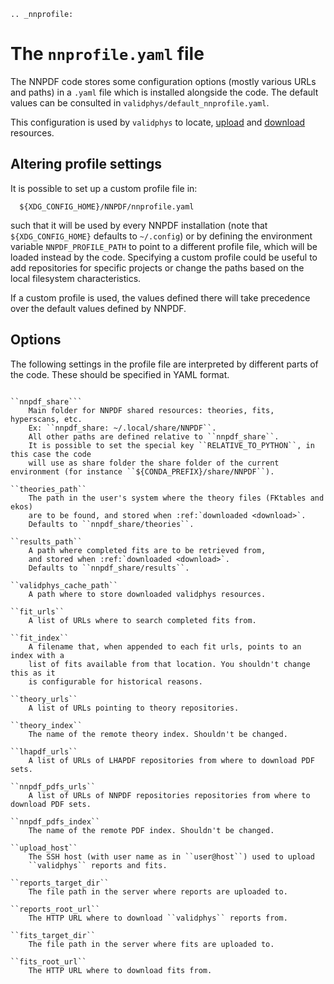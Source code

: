 ```eval_rst
.. _nnprofile:
```

The `nnprofile.yaml` file
=========================

The NNPDF code stores some configuration options (mostly various URLs and paths) in a `.yaml` file
which is installed alongside the code.
The default values can be consulted in ``validphys/default_nnprofile.yaml``.

This configuration is used by `validphys` to locate,
[upload](upload) and [download](download) resources.

Altering profile settings
--------------------------

It is possible to set up a custom profile file in:
```
  ${XDG_CONFIG_HOME}/NNPDF/nnprofile.yaml
```
such that it will be used by every NNPDF installation (note that `${XDG_CONFIG_HOME}` defaults to `~/.config`)
or by defining the environment variable ``NNPDF_PROFILE_PATH`` to point to a
different profile file, which will be loaded instead by the code. 
Specifying a custom profile could be useful to add repositories for specific projects or
change the paths based on the local filesystem characteristics.

If a custom profile is used, the values defined there will take precedence over the default values defined by NNPDF.

Options
-------

The following settings in the profile file are interpreted by different parts of
the code. These should be specified in YAML format.

```eval_rst

``nnpdf_share```
    Main folder for NNPDF shared resources: theories, fits, hyperscans, etc.
    Ex: ``nnpdf_share: ~/.local/share/NNPDF``.
    All other paths are defined relative to ``nnpdf_share``.
    It is possible to set the special key ``RELATIVE_TO_PYTHON``, in this case the code
    will use as share folder the share folder of the current environment (for instance ``${CONDA_PREFIX}/share/NNPDF``).

``theories_path``
    The path in the user's system where the theory files (FKtables and ekos)
    are to be found, and stored when :ref:`downloaded <download>`.
    Defaults to ``nnpdf_share/theories``.

``results_path``
    A path where completed fits are to be retrieved from,
    and stored when :ref:`downloaded <download>`.
    Defaults to ``nnpdf_share/results``.

``validphys_cache_path``
    A path where to store downloaded validphys resources.

``fit_urls``
    A list of URLs where to search completed fits from.

``fit_index``
	A filename that, when appended to each fit urls, points to an index with a
    list of fits available from that location. You shouldn't change this as it
    is configurable for historical reasons.

``theory_urls``
    A list of URLs pointing to theory repositories.

``theory_index``
    The name of the remote theory index. Shouldn't be changed.

``lhapdf_urls``
    A list of URLs of LHAPDF repositories from where to download PDF sets.

``nnpdf_pdfs_urls``
    A list of URLs of NNPDF repositories repositories from where to download PDF sets.

``nnpdf_pdfs_index``
    The name of the remote PDF index. Shouldn't be changed.

``upload_host``
    The SSH host (with user name as in ``user@host``) used to upload
	``validphys`` reports and fits.

``reports_target_dir``
    The file path in the server where reports are uploaded to.

``reports_root_url``
    The HTTP URL where to download ``validphys`` reports from.

``fits_target_dir``
    The file path in the server where fits are uploaded to.

``fits_root_url``
    The HTTP URL where to download fits from.
```
